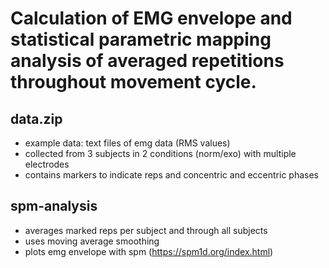 # Calculation of EMG envelope and statistical parametric mapping analysis of averaged repetitions throughout movement cycle.

## data.zip
- example data: text files of emg data (RMS values)
- collected from 3 subjects in 2 conditions (norm/exo) with multiple electrodes
- contains markers to indicate reps and concentric and eccentric phases

## spm-analysis
- averages marked reps per subject and through all subjects
- uses moving average smoothing
- plots emg envelope with spm (https://spm1d.org/index.html)
